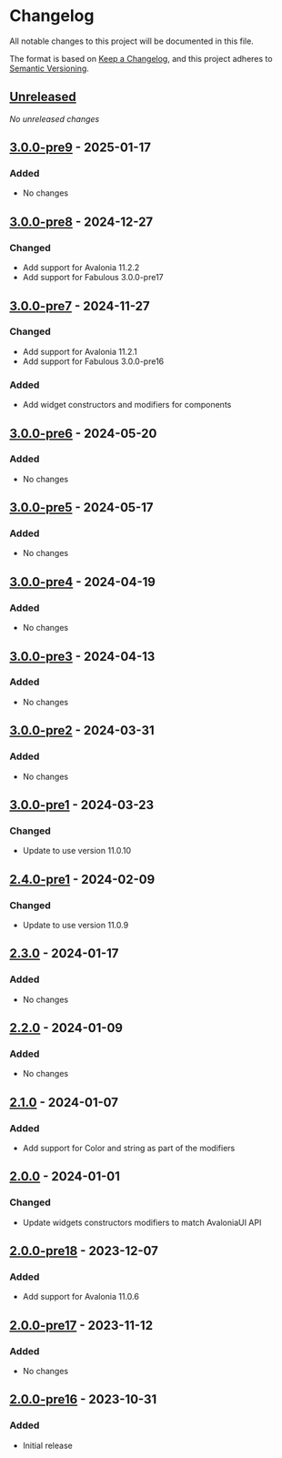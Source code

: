 # Changelog

All notable changes to this project will be documented in this file.

The format is based on [Keep a Changelog](https://keepachangelog.com/en/1.0.0/),
and this project adheres to [Semantic Versioning](https://semver.org/spec/v2.0.0.html).

## [Unreleased]
_No unreleased changes_

## [3.0.0-pre9] - 2025-01-17
### Added
- No changes

## [3.0.0-pre8] - 2024-12-27
### Changed
- Add support for Avalonia 11.2.2
- Add support for Fabulous 3.0.0-pre17

## [3.0.0-pre7] - 2024-11-27
### Changed
- Add support for Avalonia 11.2.1
- Add support for Fabulous 3.0.0-pre16

### Added
- Add widget constructors and modifiers for components

## [3.0.0-pre6] - 2024-05-20
### Added
- No changes

## [3.0.0-pre5] - 2024-05-17
### Added
- No changes

## [3.0.0-pre4] - 2024-04-19
### Added
- No changes

## [3.0.0-pre3] - 2024-04-13
### Added
- No changes

## [3.0.0-pre2] - 2024-03-31
### Added
- No changes

## [3.0.0-pre1] - 2024-03-23
### Changed
- Update to use version 11.0.10

## [2.4.0-pre1] - 2024-02-09
### Changed
- Update to use version 11.0.9

## [2.3.0] - 2024-01-17
### Added
- No changes

## [2.2.0] - 2024-01-09
### Added
- No changes

## [2.1.0] - 2024-01-07
### Added
- Add support for Color and string as part of the modifiers

## [2.0.0] - 2024-01-01
### Changed
- Update widgets constructors modifiers to match AvaloniaUI  API

## [2.0.0-pre18] - 2023-12-07
### Added
- Add support for Avalonia 11.0.6

## [2.0.0-pre17] - 2023-11-12
### Added
- No changes

## [2.0.0-pre16] - 2023-10-31
### Added
- Initial release

[unreleased]: https://github.com/fabulous-dev/Fabulous.Avalonia.DataGrid/compare/3.0.0-pre9...HEAD
[3.0.0-pre9]: https://github.com/fabulous-dev/Fabulous.Avalonia.DataGrid/releases/tag/3.0.0-pre9
[3.0.0-pre8]: https://github.com/fabulous-dev/Fabulous.Avalonia.DataGrid/releases/tag/3.0.0-pre8
[3.0.0-pre7]: https://github.com/fabulous-dev/Fabulous.Avalonia.DataGrid/releases/tag/3.0.0-pre7
[3.0.0-pre6]: https://github.com/fabulous-dev/Fabulous.Avalonia.DataGrid/releases/tag/3.0.0-pre6
[3.0.0-pre5]: https://github.com/fabulous-dev/Fabulous.Avalonia.DataGrid/releases/tag/3.0.0-pre5
[3.0.0-pre4]: https://github.com/fabulous-dev/Fabulous.Avalonia.DataGrid/releases/tag/3.0.0-pre4
[3.0.0-pre3]: https://github.com/fabulous-dev/Fabulous.Avalonia.DataGrid/releases/tag/3.0.0-pre3
[3.0.0-pre2]: https://github.com/fabulous-dev/Fabulous.Avalonia.DataGrid/releases/tag/3.0.0-pre2
[3.0.0-pre1]: https://github.com/fabulous-dev/Fabulous.Avalonia.DataGrid/releases/tag/3.0.0-pre1
[2.4.0-pre1]: https://github.com/fabulous-dev/Fabulous.Avalonia.DataGrid/releases/tag/2.4.0-pre1
[2.3.0]: https://github.com/fabulous-dev/Fabulous.Avalonia.DataGrid/releases/tag/2.3.0
[2.2.0]: https://github.com/fabulous-dev/Fabulous.Avalonia.DataGrid/releases/tag/2.2.0
[2.1.0]: https://github.com/fabulous-dev/Fabulous.Avalonia.DataGrid/releases/tag/2.1.0
[2.0.0]: https://github.com/fabulous-dev/Fabulous.Avalonia.DataGrid/releases/tag/2.0.0
[2.0.0-pre18]: https://github.com/fabulous-dev/Fabulous.Avalonia.DataGrid/releases/tag/2.0.0-pre18
[2.0.0-pre17]: https://github.com/fabulous-dev/Fabulous.Avalonia.DataGrid/releases/tag/2.0.0-pre17
[2.0.0-pre16]: https://github.com/fabulous-dev/Fabulous.Avalonia.DataGrid/releases/tag/2.0.0-pre16
